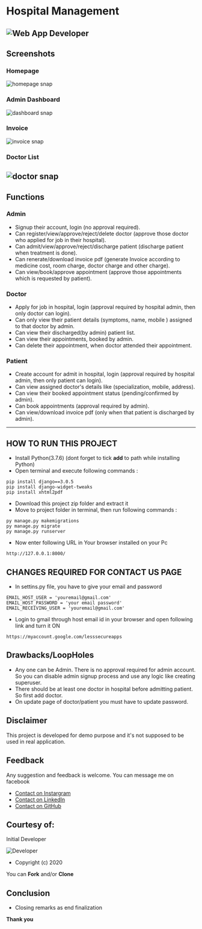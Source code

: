 # Hospital Management
![Web App Developer](https://img.shields.io/badge/Developed%20By%20%3A-Knoph%20Ayieko-red)
---
## Screenshots
### Homepage
![homepage snap](https://github.com/sumitkumar1503/hospitalmanagement/blob/master/static/screenshots/homepage.png?raw=true)
### Admin Dashboard
![dashboard snap](https://github.com/sumitkumar1503/hospitalmanagement/blob/master/static/screenshots/admin_dashboard.png?raw=true)
### Invoice
![invoice snap](https://github.com/sumitkumar1503/hospitalmanagement/blob/master/static/screenshots/invoice.png?raw=true)
### Doctor List
![doctor snap](https://github.com/sumitkumar1503/hospitalmanagement/blob/master/static/screenshots/admin_doctor.png?raw=true)
---
## Functions
### Admin
- Signup their account, login (no approval required).
- Can register/view/approve/reject/delete doctor (approve those doctor who applied for job in their hospital).
- Can admit/view/approve/reject/discharge patient (discharge patient when treatment is done).
- Can renerate/download invoice pdf (generate Invoice according to medicine cost, room charge, doctor charge and other charge).
- Can view/book/approve appointment (approve those appointments which is requested by patient).

### Doctor
- Apply for job in hospital, login (approval required by hospital admin, then only doctor can login).
- Can only view their patient details (symptoms, name, mobile ) assigned to that doctor by admin.
- Can view their discharged(by admin) patient list.
- Can view their appointments, booked by admin.
- Can delete their appointment, when doctor attended their appointment.

### Patient
- Create account for admit in hospital, login (approval required by hospital admin, then only patient can login).
- Can view assigned doctor's details like (specialization, mobile, address).
- Can view their booked appointment status (pending/confirmed by admin).
- Can book appointments (approval required by admin).
- Can view/download invoice pdf (only when that patient is discharged by admin).

---

## HOW TO RUN THIS PROJECT
- Install Python(3.7.6) (dont forget to tick **add** to path while installing Python)
- Open terminal and execute following commands :
```
pip install django==3.0.5
pip install django-widget-tweaks
pip install xhtml2pdf
```
- Download this project zip folder and extract it
- Move to project folder in terminal, then run following commands :
```
py manage.py makemigrations
py manage.py migrate
py manage.py runserver
```
- Now enter following URL in Your browser installed on your Pc
```
http://127.0.0.1:8000/
```

## CHANGES REQUIRED FOR CONTACT US PAGE
- In settins.py file, you have to give your email and password
```
EMAIL_HOST_USER = 'youremail@gmail.com'
EMAIL_HOST_PASSWORD = 'your email password'
EMAIL_RECEIVING_USER = 'youremail@gmail.com'
```
- Login to gmail through host email id in your browser and open following link and turn it ON
```
https://myaccount.google.com/lesssecureapps
```
## Drawbacks/LoopHoles
- Any one can be Admin.
  There is no approval required for admin account.
  So you can disable admin signup process and use any logic like creating superuser.
- There should be at least one doctor in hospital before admitting patient.
  So first add doctor.
- On update page of doctor/patient you must have to update password.

## Disclaimer
This project is developed for demo purpose and it's not supposed to be used in real application.

## Feedback
Any suggestion and feedback is welcome.
You can message me on facebook
- [Contact on Instargram](https://www.instagram.com/knoph_ol_a)
- [Contact on LinkedIn](https://www.linkedin.com/in/knoph-ayieko-83464918a)
- [Contact on GitHub](https://github.com/Knoph1)

## Courtesy of:  
Initial Developer

![Developer](https://img.shields.io/badge/Developed%20By%20%3A-Sumit%20Kumar-red)

- Copyright (c) 2020

You can **Fork** and/or **Clone**

## Conclusion
- Closing remarks as end finalization

**Thank you**
